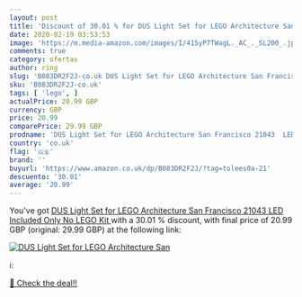 ```yaml
---
layout: post
title: 'Discount of 30.01 % for DUS Light Set for LEGO Architecture San '
date: 2020-02-19 03:53:53
image: 'https://m.media-amazon.com/images/I/415yP7TWagL._AC_._SL200_.jpg'
comments: true
category: ofertas
author: ring
slug: 'B083DR2F2J-co.uk DUS Light Set for LEGO Architecture San Francisco 21043...'
sku: 'B083DR2F2J-co.uk'
tags: [ 'lego', ]
actualPrice: 20.99 GBP
currency: GBP
price: 20.99
comparePrice: 29.99 GBP
prodname: 'DUS Light Set for LEGO Architecture San Francisco 21043  LED Included Only No LEGO Kit '
country: 'co.uk'
flag: '🇬🇧'
brand: ''
buyurl: 'https://www.amazon.co.uk/dp/B083DR2F2J/?tag=tolees0a-21'
descuento: '30.01'
average: '20.99'
---
```


You've got [DUS Light Set for LEGO Architecture San Francisco 21043  LED Included Only No LEGO Kit ](https://www.amazon.co.uk/dp/B083DR2F2J/?tag=tolees0a-21) with a  30.01 % discount, with final price of 20.99 GBP (original: 29.99 GBP) at the following link:

[![DUS Light Set for LEGO Architecture San ](https://m.media-amazon.com/images/I/415yP7TWagL._AC_._SL200_.jpg)](https://www.amazon.co.uk/dp/B083DR2F2J/?tag=tolees0a-21)

ℹ️:


[🛒 Check the deal!!](https://www.amazon.co.uk/dp/B083DR2F2J/?tag=tolees0a-21)
